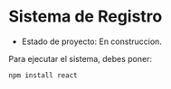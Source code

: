 <h1> Sistema de Registro </h1>

- Estado de proyecto: En construccion.



Para ejecutar el sistema, debes poner:


```npm install react```
